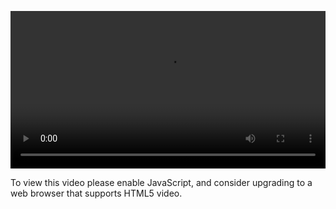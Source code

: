 <video controls="" style="width: 100%; display: block;"><source src="http://o86bpj665.bkt.clouddn.com/happypeter-js-kingdom/3-how-to-become.mp4" type="video/mp4"><p>To view this video please enable JavaScript, and consider upgrading to a web browser that supports HTML5 video.</p></video>

